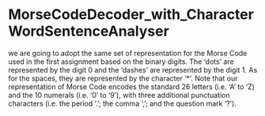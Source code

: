 # MorseCodeDecoder_with_CharacterWordSentenceAnalyser
we are going to adopt the same set of representation for the Morse Code used in the first assignment based on the binary digits. The ‘dots’ are represented by the digit 0 and the ‘dashes’ are represented by the digit 1. As for the spaces, they are represented by the character ‘*’. Note that our representation of Morse Code encodes the standard 26 letters (i.e. ‘A’ to ‘Z) and the 10 numerals (i.e. ‘0’ to ‘9’), with three additional punctuation characters (i.e. the period ‘.’; the comma ‘,’; and the question mark ‘?’).
